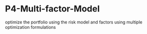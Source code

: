 # P4-Multi-factor-Model
optimize the portfolio using the risk model and factors using multiple optimization formulations
